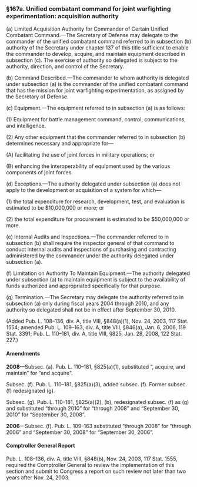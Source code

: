 ### §167a. Unified combatant command for joint warfighting experimentation: acquisition authority ###

(a) Limited Acquisition Authority for Commander of Certain Unified Combatant Command.—The Secretary of Defense may delegate to the commander of the unified combatant command referred to in subsection (b) authority of the Secretary under chapter 137 of this title sufficient to enable the commander to develop, acquire, and maintain equipment described in subsection (c). The exercise of authority so delegated is subject to the authority, direction, and control of the Secretary.

(b) Command Described.—The commander to whom authority is delegated under subsection (a) is the commander of the unified combatant command that has the mission for joint warfighting experimentation, as assigned by the Secretary of Defense.

(c) Equipment.—The equipment referred to in subsection (a) is as follows:

(1) Equipment for battle management command, control, communications, and intelligence.

(2) Any other equipment that the commander referred to in subsection (b) determines necessary and appropriate for—

(A) facilitating the use of joint forces in military operations; or

(B) enhancing the interoperability of equipment used by the various components of joint forces.

(d) Exceptions.—The authority delegated under subsection (a) does not apply to the development or acquisition of a system for which—

(1) the total expenditure for research, development, test, and evaluation is estimated to be $10,000,000 or more; or

(2) the total expenditure for procurement is estimated to be $50,000,000 or more.

(e) Internal Audits and Inspections.—The commander referred to in subsection (b) shall require the inspector general of that command to conduct internal audits and inspections of purchasing and contracting administered by the commander under the authority delegated under subsection (a).

(f) Limitation on Authority To Maintain Equipment.—The authority delegated under subsection (a) to maintain equipment is subject to the availability of funds authorized and appropriated specifically for that purpose.

(g) Termination.—The Secretary may delegate the authority referred to in subsection (a) only during fiscal years 2004 through 2010, and any authority so delegated shall not be in effect after September 30, 2010.

(Added Pub. L. 108–136, div. A, title VIII, §848(a)(1), Nov. 24, 2003, 117 Stat. 1554; amended Pub. L. 109–163, div. A, title VIII, §846(a), Jan. 6, 2006, 119 Stat. 3391; Pub. L. 110–181, div. A, title VIII, §825, Jan. 28, 2008, 122 Stat. 227.)

#### Amendments ####

**2008**—Subsec. (a). Pub. L. 110–181, §825(a)(1), substituted “, acquire, and maintain” for “and acquire”.

Subsec. (f). Pub. L. 110–181, §825(a)(3), added subsec. (f). Former subsec. (f) redesignated (g).

Subsec. (g). Pub. L. 110–181, §825(a)(2), (b), redesignated subsec. (f) as (g) and substituted “through 2010” for “through 2008” and “September 30, 2010” for “September 30, 2008”.

**2006**—Subsec. (f). Pub. L. 109–163 substituted “through 2008” for “through 2006” and “September 30, 2008” for “September 30, 2006”.

#### Comptroller General Report ####

Pub. L. 108–136, div. A, title VIII, §848(b), Nov. 24, 2003, 117 Stat. 1555, required the Comptroller General to review the implementation of this section and submit to Congress a report on such review not later than two years after Nov. 24, 2003.